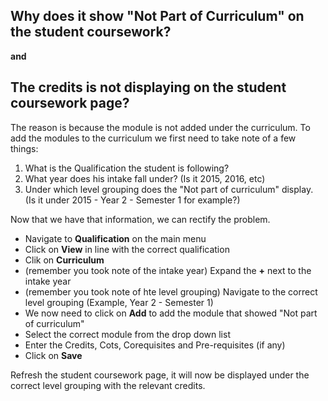 ## **Why does it show "Not Part of Curriculum" on the student coursework?**

**and**

## **The credits is not displaying on the student coursework page?**

The reason is because the module is not added under the curriculum.  To add the modules to the curriculum we first need to take note of a few things:

1. What is the Qualification the student is following?
2. What year does his intake fall under?  (Is it 2015, 2016, etc)
3. Under which level grouping does the "Not part of curriculum" display.  (Is it under 2015 - Year 2 - Semester 1 for example?)

Now that we have that information, we can rectify the problem.

  - Navigate to **Qualification** on the main menu
  - Click on **View** in line with the correct qualification
  - Clik on **Curriculum**
  - (remember you took note of the intake year) Expand the **+** next to the intake year
  - (remember you took note of hte level grouping) Navigate to the correct level grouping (Example, Year 2 - Semester 1)
  - We now need to click on **Add** to add the module that showed "Not part of curriculum"
  - Select the correct module from the drop down list
  - Enter the Credits, Cots, Corequisites and Pre-requisites (if any)
  - Click on **Save**
  
Refresh the student coursework page, it will now be displayed under the correct level grouping with the relevant credits.

